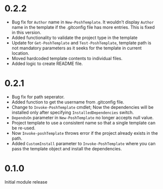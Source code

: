 # 0.2.2

- Bug fix for `Author` name in `New-PoshTemplate`. It wouldn't display `Author` name in the template if the .gitconfig file has more entries.
This is fixed in this version.
- Added functionality to validate the project type in the template
- Update for `Get-PoshTemplate` and `Test-PoshTemplate`, template path is not mandatory parameters as it seeks for the template in current location.
- Moved hardcoded template contents to individual files.
- Added logic to create README file.

# 0.2.1

- Bug fix for path seperator.
- Added function to get the username from .gitconfig file.
- Change to `Invoke-PoshTemplate` cmdlet; Now the dependencies will be installed only after specifying `InstalledDependencies` switch.
- `DependsOn` parameter in `New-PoshTemplate` no longer accepts null value.
- Project template to use a consistent name so that a single template can be re-used.
- Now `Invoke-poshTemplate` throws error if the project already exists in the path.
- Added `CustomInstall` parameter to `Invoke-PoshTemplate` where you can pass the template object and install the dependencies.

# 0.1.0

Initial module release